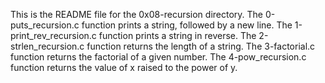 This is the README file for the 0x08-recursion directory.
The 0-puts_recursion.c function prints a string, followed by a new line.
The 1-print_rev_recursion.c function prints a string in reverse.
The 2-strlen_recursion.c function returns the length of a string.
The 3-factorial.c function returns the factorial of a given number.
The 4-pow_recursion.c function returns the value of x raised to the power of y.
